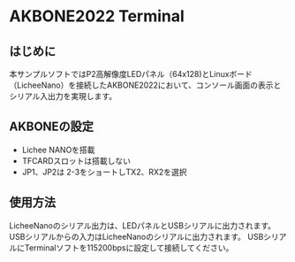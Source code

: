 # AKBONE2022 Terminal

## はじめに
本サンプルソフトではP2高解像度LEDパネル（64x128)とLinuxボード（LicheeNano）を接続したAKBONE2022において、コンソール画面の表示とシリアル入出力を実現します。

## AKBONEの設定
- Lichee NANOを搭載
- TFCARDスロットは搭載しない
- JP1、JP2は 2-3をショートしTX2、RX2を選択

## 使用方法
LicheeNanoのシリアル出力は、LEDパネルとUSBシリアルに出力されます。
USBシリアルからの入力はLicheeNanoのシリアルに出力されます。
USBシリアルにTerminalソフトを115200bpsに設定して接続してください。


